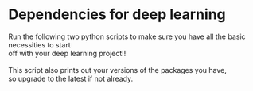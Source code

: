 # Dependencies for deep learning
Run the following two python scripts to make sure you have all the basic necessities to start<br /> off with your deep learning project!! <br /><br />
This script also prints out your versions of the packages you have, <br>so upgrade to the latest if not already.

